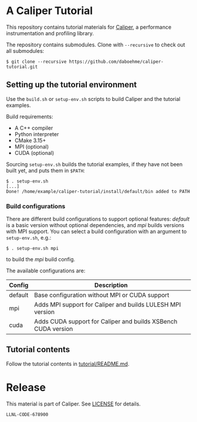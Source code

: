 # A Caliper Tutorial

This repository contains tutorial materials for 
[Caliper](https://github.com/LLNL/Caliper), a performance instrumentation and
profiling library.

The repository contains submodules. Clone with `--recursive` to check out all 
submodules:

    $ git clone --recursive https://github.com/daboehme/caliper-tutorial.git

## Setting up the tutorial environment

Use the `build.sh` or `setup-env.sh` scripts to build Caliper and the tutorial 
examples. 

Build requirements:

* A C++ compiler
* Python interpreter
* CMake 3.15+
* MPI (optional)
* CUDA (optional)

Sourcing `setup-env.sh` builds the tutorial examples, if they have not been 
built yet, and puts them in `$PATH`:

    $ . setup-env.sh
    [...]
    Done! /home/example/caliper-tutorial/install/default/bin added to PATH

### Build configurations

There are different build configurations to support optional features:
*default* is a basic version without optional dependencies, and *mpi* builds
versions with MPI support. You can select a build configuration with an
argument to `setup-env.sh`, e.g.:

    $ . setup-env.sh mpi

to build the *mpi* build config.

The available configurations are:

| Config   | Description                                                     |
|----------|-----------------------------------------------------------------|
| default  | Base configuration without MPI or CUDA support                  |
| mpi      | Adds MPI support for Caliper and builds LULESH MPI version      |
| cuda     | Adds CUDA support for Caliper and builds XSBench CUDA version   |

## Tutorial contents

Follow the tutorial contents in [tutorial/README.md](tutorial/README.md).

# Release

This material is part of Caliper. See 
[LICENSE](https://github.com/LLNL/Caliper/blob/master/LICENSE) 
for details.

``LLNL-CODE-678900``
